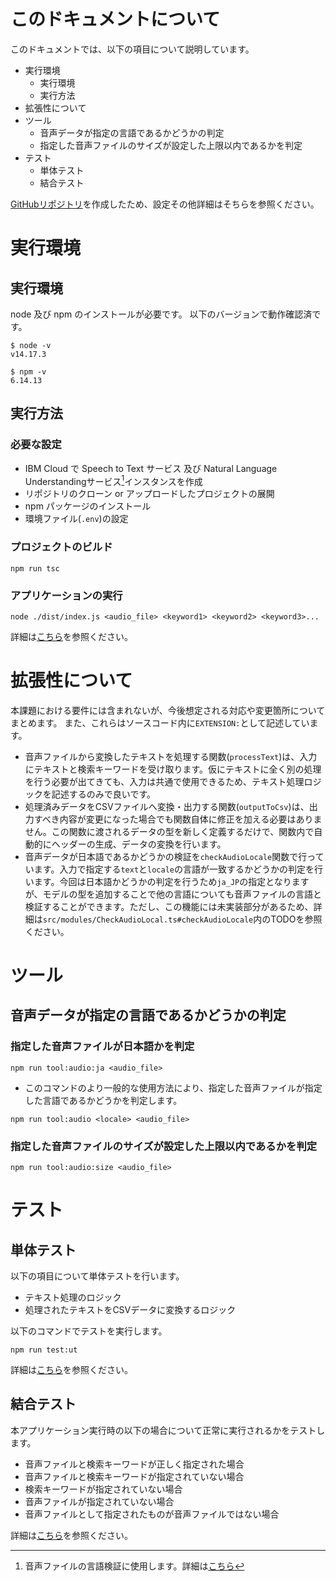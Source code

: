 # このドキュメントについて
このドキュメントでは、以下の項目について説明しています。  
- 実行環境
  - 実行環境
  - 実行方法
- 拡張性について
- ツール
  - 音声データが指定の言語であるかどうかの判定
  - 指定した音声ファイルのサイズが設定した上限以内であるかを判定
- テスト
  - 単体テスト
  - 結合テスト

[GitHubリポジトリ](https://github.com/yasuki0707/yatson)を作成したため、設定その他詳細はそちらを参照ください。

# 実行環境
## 実行環境
node 及び npm のインストールが必要です。
以下のバージョンで動作確認済です。
```
$ node -v
v14.17.3

$ npm -v
6.14.13
```

## 実行方法
### 必要な設定
- IBM Cloud で Speech to Text サービス 及び Natural Language Understandingサービス[^1]インスタンスを作成
- リポジトリのクローン or アップロードしたプロジェクトの展開
- npm パッケージのインストール
- 環境ファイル(`.env`)の設定

[^1]: 音声ファイルの言語検証に使用します。詳細は[こちら](https://github.com/yasuki0707/yatson#language)

### プロジェクトのビルド
```
npm run tsc
```

### アプリケーションの実行
```
node ./dist/index.js <audio_file> <keyword1> <keyword2> <keyword3>...
```

詳細は[こちら](https://github.com/yasuki0707/yatson#setup-environment--run-the-application)を参照ください。

# 拡張性について
本課題における要件には含まれないが、今後想定される対応や変更箇所についてまとめます。
また、これらはソースコード内に`EXTENSION:`として記述しています。
- 音声ファイルから変換したテキストを処理する関数(`processText`)は、入力にテキストと検索キーワードを受け取ります。仮にテキストに全く別の処理を行う必要が出てきても、入力は共通で使用できるため、テキスト処理ロジックを記述するのみで良いです。
- 処理済みデータをCSVファイルへ変換・出力する関数(`outputToCsv`)は、出力すべき内容が変更になった場合でも関数自体に修正を加える必要はありません。この関数に渡されるデータの型を新しく定義するだけで、関数内で自動的にヘッダーの生成、データの変換を行います。
- 音声データが日本語であるかどうかの検証を`checkAudioLocale`関数で行っています。入力で指定する`text`と`locale`の言語が一致するかどうかの判定を行います。今回は日本語かどうかの判定を行うため`ja_JP`の指定となりますが、モデルの型を追加することで他の言語についても音声ファイルの言語と検証することができます。ただし、この機能には未実装部分があるため、詳細は`src/modules/CheckAudioLocal.ts#checkAudioLocale`内のTODOを参照ください。


# ツール
## 音声データが指定の言語であるかどうかの判定
### 指定した音声ファイルが日本語かを判定
```
npm run tool:audio:ja <audio_file>
```
- このコマンドのより一般的な使用方法により、指定した音声ファイルが指定した言語であるかどうかを判定します。
```
npm run tool:audio <locale> <audio_file>
```

### 指定した音声ファイルのサイズが設定した上限以内であるかを判定
```
npm run tool:audio:size <audio_file>
```


# テスト
## 単体テスト
以下の項目について単体テストを行います。
- テキスト処理のロジック
- 処理されたテキストをCSVデータに変換するロジック  

以下のコマンドでテストを実行します。
```
npm run test:ut
```

詳細は[こちら](https://github.com/yasuki0707/yatson#unit-test)を参照ください。

## 結合テスト
本アプリケーション実行時の以下の場合について正常に実行されるかをテストします。
- 音声ファイルと検索キーワードが正しく指定された場合
- 音声ファイルと検索キーワードが指定されていない場合
- 検索キーワードが指定されていない場合
- 音声ファイルが指定されていない場合
- 音声ファイルとして指定されたものが音声ファイルではない場合

詳細は[こちら](https://github.com/yasuki0707/yatson#intergration-test)を参照ください。
